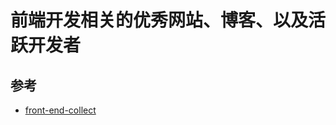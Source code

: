 # 前端开发相关的优秀网站、博客、以及活跃开发者




## 参考
- [front-end-collect](https://github.com/foru17/front-end-collect)
